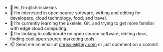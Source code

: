 - 👋 Hi, I’m @chrissiekins
- 👀 I’m interested in open source software, writing and editing for developers, cloud technology, food, and travel.
- 🌱 I’m currently learning the ukelele, Git, and trying to get more familiar with edge cloud computing.
- 💞️ I’m looking to collaborate on open source software, editing docs, finding cool open source marketing tools.
- 📫 Send me an email at chrissie@hey.com or just comment on a commit

<!---
chrissiekins/chrissiekins is a ✨ special ✨ repository because its `README.md` (this file) appears on your GitHub profile.
You can click the Preview link to take a look at your changes.
--->
